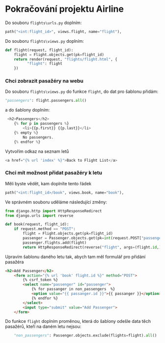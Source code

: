 # Pokračování projektu Airline

Do souboru `flights\urls.py` doplním:

```python
path("<int:flight_id>", views.flight, name="flight"),
```

Do souboru `flights\views.py` doplním:

```python
def flight(request, flight_id):
    flight = Flight.objects.get(pk=flight_id)
    return render(request, "flights/flight.html", {
          "flight": flight
    })
```

### Chci zobrazit pasažéry na webu

Do souboru `flights\views.py` do funkce `flight`, do dat pro šablonu přidám:

```python
"passengers": flight.passengers.all()
```

a do šablony doplním:

```python
 <h2>Passengers</h2>
    {% for p in passengers %}
        <li>{{p.first}} {{p.last}}</li>
    {% empty %}
        No passengers.
    {% endfor %}
```
Vytvořím odkaz na seznam letů

```python
<a href="{% url 'index' %}">Back to Flight List</a>
```

### Chci mít možnost přidat pasažéry k letu

Měli byste vědět, kam doplníte tento řádek

```python
path("<int:flight_id>/book", views.book, name="book"),
```
Ve správném souboru uděláme následující změny:

```python
from django.http import HttpResponseRedirect
from django.urls import reverse

def book(request, flight_id):
    if request.method == "POST":
        flight = Flight.objects.get(pk=flight_id)
        passenger = Passenger.objects.get(pk=int(request.POST["passenger"]))
        passenger.flights.add(flight)
        return HttpResponseRedirect(reverse("flight", args=(flight.id,)))
```

Upravím šablonu daného letu tak, abych tam měl formulář pro přidání pasažéra

```html
<h2>Add Passenger</h2>
    <form action="{% url 'book' flight.id %}" method="POST">
        {% csrf_token %}
        <select name="passenger" id="passenger">
            {% for passanger in non_passengers  %}
            <option value="{{ passanger.id }}">{{ passanger }}</option>
            {% endfor %}
        </select>
        <input type="submit" value="Add Passenger">
    </form>
```

Do funkce `flight` doplním proměnou, která do šablony odešle data těch pasažérů, kteří na daném letu nejsou:

```python
    "non_passengers": Passenger.objects.exclude(flights=flight).all()
```
